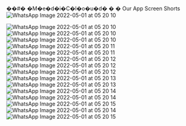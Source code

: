 ��#� �M�e�d�i�C�l�o�u�d�
�
�
Our App Screen Shorts
![WhatsApp Image 2022-05-01 at 05 20 10](https://user-images.githubusercontent.com/83692300/166126381-3c1f0727-5362-4adf-94ed-a54a4c01e9f3.jpg)

![WhatsApp Image 2022-05-01 at 05 20 10](https://user-images.githubusercontent.com/83692300/166126391-7e0a3811-d47f-410d-ac7a-2dd3a653a32b.jpg)
![WhatsApp Image 2022-05-01 at 05 20 10](https://user-images.githubusercontent.com/83692300/166126393-9a7a555e-82ca-4aeb-8e1b-a84f15373ea3.jpg)
![WhatsApp Image 2022-05-01 at 05 20 10](https://user-images.githubusercontent.com/83692300/166126396-e839d09f-c0d9-4ad5-b83b-343f5faf43e7.jpg)
![WhatsApp Image 2022-05-01 at 05 20 11](https://user-images.githubusercontent.com/83692300/166126401-f7b3fa77-af19-4dd5-8981-ec92adb4dfa1.jpg)
![WhatsApp Image 2022-05-01 at 05 20 11](https://user-images.githubusercontent.com/83692300/166126406-fb98f21b-b61f-46af-aa66-ae82fa4b9934.jpg)
![WhatsApp Image 2022-05-01 at 05 20 12](https://user-images.githubusercontent.com/83692300/166126407-4429c268-50e0-4d7a-9515-a748f135dcac.jpg)
![WhatsApp Image 2022-05-01 at 05 20 12](https://user-images.githubusercontent.com/83692300/166126409-a518c605-a61f-4413-bf8f-8fc76eb89f0c.jpg)
![WhatsApp Image 2022-05-01 at 05 20 12](https://user-images.githubusercontent.com/83692300/166126411-7f8b7438-44b1-46fe-977c-ff2e5965090c.jpg)
![WhatsApp Image 2022-05-01 at 05 20 13](https://user-images.githubusercontent.com/83692300/166126414-55514043-e29b-4e7d-b481-c7b89c79f2ff.jpg)
![WhatsApp Image 2022-05-01 at 05 20 13](https://user-images.githubusercontent.com/83692300/166126415-c2576710-ebbf-4b4a-a829-4318b62880f9.jpg)
![WhatsApp Image 2022-05-01 at 05 20 14](https://user-images.githubusercontent.com/83692300/166126418-a755837c-feda-4a6d-b059-5ca0477ab979.jpg)
![WhatsApp Image 2022-05-01 at 05 20 14](https://user-images.githubusercontent.com/83692300/166126422-16eb1e07-d3e7-42df-a1ba-85bb837ec3a4.jpg)
![WhatsApp Image 2022-05-01 at 05 20 15](https://user-images.githubusercontent.com/83692300/166126425-38ea7127-9b45-4df1-9871-223de7b4741d.jpg)
![WhatsApp Image 2022-05-01 at 05 20 14](https://user-images.githubusercontent.com/83692300/166126431-b686cb30-077d-4c60-b4bf-ea71f907a3d4.jpg)
![WhatsApp Image 2022-05-01 at 05 20 15](https://user-images.githubusercontent.com/83692300/166126434-fabc2c1b-865a-4e93-a15a-5e3f4d4b912e.jpg)

